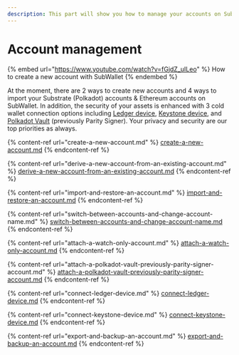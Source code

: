 ```yaml
---
description: This part will show you how to manage your accounts on SubWallet.
---
```


# Account management

{% embed url="https://www.youtube.com/watch?v=fGjdZ_uILeo" %}
How to create a new account with SubWallet
{% endembed %}

At the moment, there are 2 ways to create new accounts and 4 ways to import your Substrate (Polkadot) accounts & Ethereum accounts on SubWallet. In addition, the security of your assets is enhanced with 3 cold wallet connection options including [Ledger device](connect-ledger-device.md), [Keystone device](connect-keystone-device.md), and [Polkadot Vault](attach-a-polkadot-vault-previously-parity-signer-account.md) (previously Parity Signer). Your privacy and security are our top priorities as always.

{% content-ref url="create-a-new-account.md" %}
[create-a-new-account.md](create-a-new-account.md)
{% endcontent-ref %}

{% content-ref url="derive-a-new-account-from-an-existing-account.md" %}
[derive-a-new-account-from-an-existing-account.md](derive-a-new-account-from-an-existing-account.md)
{% endcontent-ref %}

{% content-ref url="import-and-restore-an-account.md" %}
[import-and-restore-an-account.md](import-and-restore-an-account.md)
{% endcontent-ref %}

{% content-ref url="switch-between-accounts-and-change-account-name.md" %}
[switch-between-accounts-and-change-account-name.md](switch-between-accounts-and-change-account-name.md)
{% endcontent-ref %}

{% content-ref url="attach-a-watch-only-account.md" %}
[attach-a-watch-only-account.md](attach-a-watch-only-account.md)
{% endcontent-ref %}

{% content-ref url="attach-a-polkadot-vault-previously-parity-signer-account.md" %}
[attach-a-polkadot-vault-previously-parity-signer-account.md](attach-a-polkadot-vault-previously-parity-signer-account.md)
{% endcontent-ref %}

{% content-ref url="connect-ledger-device.md" %}
[connect-ledger-device.md](connect-ledger-device.md)
{% endcontent-ref %}

{% content-ref url="connect-keystone-device.md" %}
[connect-keystone-device.md](connect-keystone-device.md)
{% endcontent-ref %}

{% content-ref url="export-and-backup-an-account.md" %}
[export-and-backup-an-account.md](export-and-backup-an-account.md)
{% endcontent-ref %}
